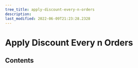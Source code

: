 ```yaml
---
tree_title: apply-discount-every-n-orders
description: 
last_modified: 2022-06-09T21:23:28.2328
---
```


# Apply Discount Every n Orders

## Contents
